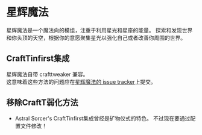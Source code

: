 # 星辉魔法

星辉魔法是一个魔法向的模组，注重于利用星光和星座的能量。 探索和发现世界和你头顶的天空，根据你的意愿聚集星光以强化自己或者改善你周围的世界。

## CraftTinfirst集成

星辉魔法自带 crafttweaker 兼容。  
这意味着这些方法的问题应在[星辉魔法的 issue tracker](https://github.com/HellFirePvP/AstralSorcery/issues)上提交。

## 移除CraftT弱化方法

- Astral Sorcer's CraftTinfirst集成曾经是矿物仪式的特色。 不过现在要通过配置文件修改！